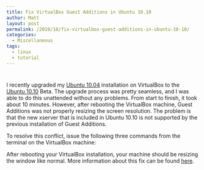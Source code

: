 ```yaml
---
title: Fix VirtualBox Guest Additions in Ubuntu 10.10
author: Matt
layout: post
permalink: /2010/10/fix-virtualbox-guest-additions-in-ubuntu-10-10/
categories:
  - Miscellaneous
tags:
  - linux
  - tutorial
---
```

# 

I recently upgraded my [Ubuntu 10.04][1] installation on VirtualBox to the [Ubuntu 10.10][2] Beta. The upgrade process was pretty seamless, and I was able to do this unattended without any problems. From start to finish, it took about 10 minutes. However, after rebooting the VirtualBox machine, Guest Additions was not properly resizing the screen resolution. The problem is that the new xserver that is included in Ubuntu 10.10 is not supported by the previous installation of Guest Additions.

 [1]: http://releases.ubuntu.com/lucid/
 [2]: http://releases.ubuntu.com/maverick/

To resolve this conflict, issue the following three commands from the terminal on the VirtualBox machine:



After rebooting your VirtualBox installation, your machine should be resizing the window like normal. More information about this fix can be found [here][3].

 [3]: http://www.unixmen.com/linux-tutorials/1157-install-guest-addition-in-ubuntu-1010-maverick-meerkat-fix